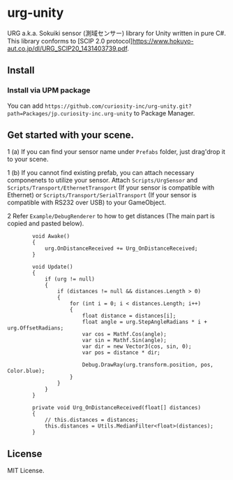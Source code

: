 # urg-unity

URG a.k.a. Sokuiki sensor (測域センサー) library for Unity written in pure C#. This library conforms to [SCIP 2.0 protocol]<https://www.hokuyo-aut.co.jp/dl/URG_SCIP20_1431403739.pdf>.

## Install

### Install via UPM package
You can add `https://github.com/curiosity-inc/urg-unity.git?path=Packages/jp.curiosity-inc.urg-unity` to Package Manager.

## Get started with your scene.

1 (a) If you can find your sensor name under `Prefabs` folder, just drag'drop it to your scene.

1 (b) If you cannot find existing prefab, you can attach necessary componenets to utilize your sensor. Attach `Scripts/UrgSensor` and `Scripts/Transport/EthernetTransport` (If your sensor is compatible with Ethernet) or `Scripts/Transport/SerialTransport` (If your sensor is compatible with RS232 over USB) to your GameObject.

2 Refer `Example/DebugRenderer` to how to get distances (The main part is copied and pasted below).
```
        void Awake()
        {
            urg.OnDistanceReceived += Urg_OnDistanceReceived;
        }

        void Update()
        {
            if (urg != null)
            {
                if (distances != null && distances.Length > 0)
                {
                    for (int i = 0; i < distances.Length; i++)
                    {
                        float distance = distances[i];
                        float angle = urg.StepAngleRadians * i + urg.OffsetRadians;
                        var cos = Mathf.Cos(angle);
                        var sin = Mathf.Sin(angle);
                        var dir = new Vector3(cos, sin, 0);
                        var pos = distance * dir;

                        Debug.DrawRay(urg.transform.position, pos, Color.blue);
                    }
                }
            }
        }

        private void Urg_OnDistanceReceived(float[] distances)
        {
            // this.distances = distances;
            this.distances = Utils.MedianFilter<float>(distances);
        }
```

## License

MIT License.
